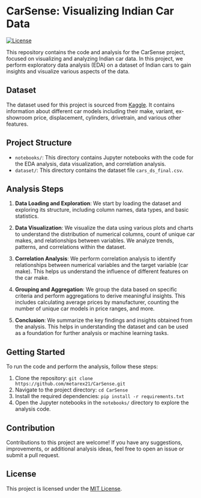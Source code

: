 # CarSense: Visualizing Indian Car Data
[![License](https://img.shields.io/badge/license-MIT-blue.svg)](https://opensource.org/licenses/MIT)

This repository contains the code and analysis for the CarSense project, focused on visualizing and analyzing Indian car data. In this project, we perform exploratory data analysis (EDA) on a dataset of Indian cars to gain insights and visualize various aspects of the data.

## Dataset

The dataset used for this project is sourced from [Kaggle](https://www.kaggle.com/datasets/bhanupratapbiswas/indian-cars-data-analysis-and-visualization). It contains information about different car models including their make, variant, ex-showroom price, displacement, cylinders, drivetrain, and various other features.

## Project Structure

- `notebooks/`: This directory contains Jupyter notebooks with the code for the EDA analysis, data visualization, and correlation analysis.
- `dataset/`: This directory contains the dataset file `cars_ds_final.csv`.

## Analysis Steps

1. **Data Loading and Exploration**: We start by loading the dataset and exploring its structure, including column names, data types, and basic statistics.

2. **Data Visualization**: We visualize the data using various plots and charts to understand the distribution of numerical columns, count of unique car makes, and relationships between variables. We analyze trends, patterns, and correlations within the dataset.

3. **Correlation Analysis**: We perform correlation analysis to identify relationships between numerical variables and the target variable (car make). This helps us understand the influence of different features on the car make.

4. **Grouping and Aggregation**: We group the data based on specific criteria and perform aggregations to derive meaningful insights. This includes calculating average prices by manufacturer, counting the number of unique car models in price ranges, and more.

5. **Conclusion**: We summarize the key findings and insights obtained from the analysis. This helps in understanding the dataset and can be used as a foundation for further analysis or machine learning tasks.

## Getting Started

To run the code and perform the analysis, follow these steps:

1. Clone the repository: `git clone https://github.com/metarex21/CarSense.git`
2. Navigate to the project directory: `cd CarSense`
3. Install the required dependencies: `pip install -r requirements.txt`
4. Open the Jupyter notebooks in the `notebooks/` directory to explore the analysis code.

## Contribution

Contributions to this project are welcome! If you have any suggestions, improvements, or additional analysis ideas, feel free to open an issue or submit a pull request.

## License

This project is licensed under the [MIT License](LICENSE).
